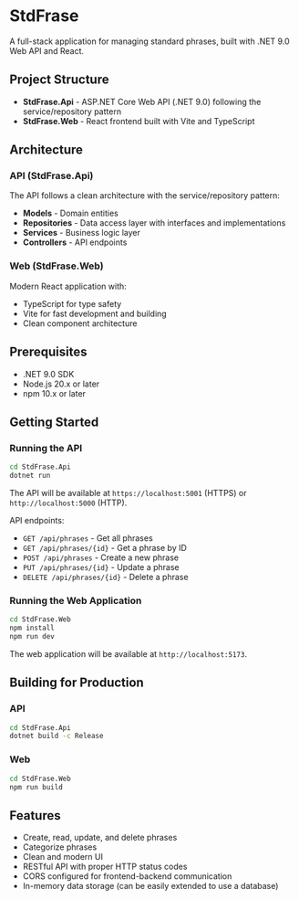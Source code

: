 # StdFrase

A full-stack application for managing standard phrases, built with .NET 9.0 Web API and React.

## Project Structure

- **StdFrase.Api** - ASP.NET Core Web API (.NET 9.0) following the service/repository pattern
- **StdFrase.Web** - React frontend built with Vite and TypeScript

## Architecture

### API (StdFrase.Api)

The API follows a clean architecture with the service/repository pattern:

- **Models** - Domain entities
- **Repositories** - Data access layer with interfaces and implementations
- **Services** - Business logic layer
- **Controllers** - API endpoints

### Web (StdFrase.Web)

Modern React application with:
- TypeScript for type safety
- Vite for fast development and building
- Clean component architecture

## Prerequisites

- .NET 9.0 SDK
- Node.js 20.x or later
- npm 10.x or later

## Getting Started

### Running the API

```bash
cd StdFrase.Api
dotnet run
```

The API will be available at `https://localhost:5001` (HTTPS) or `http://localhost:5000` (HTTP).

API endpoints:
- `GET /api/phrases` - Get all phrases
- `GET /api/phrases/{id}` - Get a phrase by ID
- `POST /api/phrases` - Create a new phrase
- `PUT /api/phrases/{id}` - Update a phrase
- `DELETE /api/phrases/{id}` - Delete a phrase

### Running the Web Application

```bash
cd StdFrase.Web
npm install
npm run dev
```

The web application will be available at `http://localhost:5173`.

## Building for Production

### API

```bash
cd StdFrase.Api
dotnet build -c Release
```

### Web

```bash
cd StdFrase.Web
npm run build
```

## Features

- Create, read, update, and delete phrases
- Categorize phrases
- Clean and modern UI
- RESTful API with proper HTTP status codes
- CORS configured for frontend-backend communication
- In-memory data storage (can be easily extended to use a database)
